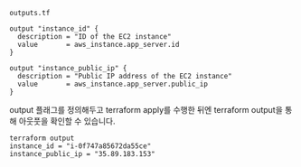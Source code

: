 
```
outputs.tf

output "instance_id" {
  description = "ID of the EC2 instance"
  value       = aws_instance.app_server.id
}

output "instance_public_ip" {
  description = "Public IP address of the EC2 instance"
  value       = aws_instance.app_server.public_ip
}
```

output 플래그를 정의해두고 terraform apply를 수행한 뒤엔 terraform output을 통해 아웃풋을 확인할 수 있습니다.

```
terraform output
instance_id = "i-0f747a85672da55ce"
instance_public_ip = "35.89.183.153"
```
